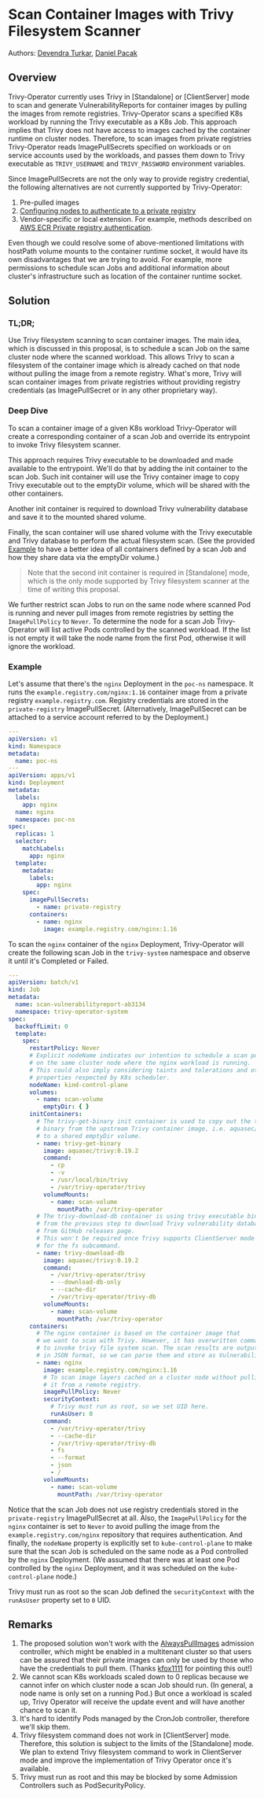# Scan Container Images with Trivy Filesystem Scanner

Authors: [Devendra Turkar], [Daniel Pacak]

## Overview

Trivy-Operator currently uses Trivy in [Standalone] or [ClientServer] mode to scan and generate VulnerabilityReports for
container images by pulling the images from remote registries. Trivy-Operator scans a specified K8s workload by running the
Trivy executable as a K8s Job. This approach implies that Trivy does not have access to images cached by the container
runtime on cluster nodes. Therefore, to scan images from private registries Trivy-Operator reads ImagePullSecrets specified
on workloads or on service accounts used by the workloads, and passes them down to Trivy executable as `TRIVY_USERNAME`
and `TRIVY_PASSWORD` environment variables.

Since ImagePullSecrets are not the only way to provide registry credential, the following alternatives are not
currently supported by Trivy-Operator:
1. Pre-pulled images
2. [Configuring nodes to authenticate to a private registry]
3. Vendor-specific or local extension. For example, methods described on [AWS ECR Private registry authentication].

Even though we could resolve some of above-mentioned limitations with hostPath volume mounts to the container runtime
socket, it would have its own disadvantages that we are trying to avoid. For example, more permissions to schedule scan
Jobs and additional information about cluster's infrastructure such as location of the container runtime socket. 

## Solution

### TL;DR;

Use Trivy filesystem scanning to scan container images. The main idea, which is discussed in this proposal, is to
schedule a scan Job on the same cluster node where the scanned workload. This allows Trivy to scan a filesystem of
the container image which is already cached on that node without pulling the image from a remote registry. What's more,
Trivy will scan container images from private registries without providing registry credentials (as ImagePullSecret or
in any other proprietary way).

### Deep Dive

To scan a container image of a given K8s workload Trivy-Operator will create a corresponding container of a scan Job and
override its entrypoint to invoke Trivy filesystem scanner.

This approach requires Trivy executable to be downloaded and made available to the entrypoint. We'll do that by adding
the init container to the scan Job. Such init container will use the Trivy container image to copy Trivy executable out
to the emptyDir volume, which will be shared with the other containers.

Another init container is required to download Trivy vulnerability database and save it to the mounted shared volume.

Finally, the scan container will use shared volume with the Trivy executable and Trivy database to perform the actual
filesystem scan. (See the provided [Example](#example) to have a better idea of all containers defined by a scan Job and
how they share data via the emptyDir volume.)

> Note that the second init container is required in [Standalone] mode, which is the only mode supported by Trivy
> filesystem scanner at the time of writing this proposal.

We further restrict scan Jobs to run on the same node where scanned Pod is running and never pull images from remote
registries by setting the `ImagePullPolicy` to `Never`. To determine the node for a scan Job Trivy-Operator will list active
Pods controlled by the scanned workload. If the list is not empty it will take the node name from the first Pod,
otherwise it will ignore the workload.

### Example

Let's assume that there's the `nginx` Deployment in the `poc-ns` namespace. It runs the `example.registry.com/nginx:1.16`
container image from a private registry `example.registry.com`. Registry credentials are stored in the `private-registry`
ImagePullSecret. (Alternatively, ImagePullSecret can be attached to a service account referred to by the Deployment.)

```yaml
---
apiVersion: v1
kind: Namespace
metadata:
  name: poc-ns
---
apiVersion: apps/v1
kind: Deployment
metadata:
  labels:
    app: nginx
  name: nginx
  namespace: poc-ns
spec:
  replicas: 1
  selector:
    matchLabels:
      app: nginx
  template:
    metadata:
      labels:
        app: nginx
    spec:
      imagePullSecrets:
        - name: private-registry
      containers:
        - name: nginx
          image: example.registry.com/nginx:1.16
``` 

To scan the `nginx` container of the `nginx` Deployment, Trivy-Operator will create the following scan Job in the
`trivy-system` namespace and observe it until it's Completed or Failed.

```yaml
---
apiVersion: batch/v1
kind: Job
metadata:
  name: scan-vulnerabilityreport-ab3134
  namespace: trivy-operator-system
spec:
  backoffLimit: 0
  template:
    spec:
      restartPolicy: Never
      # Explicit nodeName indicates our intention to schedule a scan pod
      # on the same cluster node where the nginx workload is running.
      # This could also imply considering taints and tolerations and other
      # properties respected by K8s scheduler.
      nodeName: kind-control-plane
      volumes:
        - name: scan-volume
          emptyDir: { }
      initContainers:
        # The trivy-get-binary init container is used to copy out the trivy executable
        # binary from the upstream Trivy container image, i.e. aquasec/trivy:0.19.2,
        # to a shared emptyDir volume.
        - name: trivy-get-binary
          image: aquasec/trivy:0.19.2
          command:
            - cp
            - -v
            - /usr/local/bin/trivy
            - /var/trivy-operator/trivy
          volumeMounts:
            - name: scan-volume
              mountPath: /var/trivy-operator
        # The trivy-download-db container is using trivy executable binary
        # from the previous step to download Trivy vulnerability database
        # from GitHub releases page.
        # This won't be required once Trivy supports ClientServer mode
        # for the fs subcommand.
        - name: trivy-download-db
          image: aquasec/trivy:0.19.2
          command:
            - /var/trivy-operator/trivy
            - --download-db-only
            - --cache-dir
            - /var/trivy-operator/trivy-db
          volumeMounts:
            - name: scan-volume
              mountPath: /var/trivy-operator
      containers:
        # The nginx container is based on the container image that
        # we want to scan with Trivy. However, it has overwritten command (entrypoint)
        # to invoke trivy file system scan. The scan results are output to stdout
        # in JSON format, so we can parse them and store as VulnerabilityReport.
        - name: nginx
          image: example.registry.com/nginx:1.16
          # To scan image layers cached on a cluster node without pulling
          # it from a remote registry.
          imagePullPolicy: Never
          securityContext:
            # Trivy must run as root, so we set UID here.
            runAsUser: 0
          command:
            - /var/trivy-operator/trivy
            - --cache-dir
            - /var/trivy-operator/trivy-db
            - fs
            - --format
            - json
            - /
          volumeMounts:
            - name: scan-volume
              mountPath: /var/trivy-operator
```

Notice that the scan Job does not use registry credentials stored in the `private-registry` ImagePullSecret at all.
Also, the `ImagePullPolicy` for the `nginx` container is set to `Never` to avoid pulling the image from the
`example.registry.com/nginx` repository that requires authentication. And finally, the `nodeName` property is explicitly
set to `kube-control-plane` to make sure that the scan Job is scheduled on the same node as a Pod controlled by the
`nginx` Deployment. (We assumed that there was at least one Pod controlled by the `nginx` Deployment, and it was scheduled
on the `kube-control-plane` node.)

Trivy must run as root so the scan Job defined the `securityContext` with the `runAsUser` property set to `0` UID.

## Remarks

1. The proposed solution won't work with the [AlwaysPullImages] admission controller, which might be enabled in
   a multitenant cluster so that users can be assured that their private images can only be used by those who
   have the credentials to pull them. (Thanks [kfox1111] for pointing this out!)
2. We cannot scan K8s workloads scaled down to 0 replicas because we cannot infer on which cluster node a scan Job should
   run. (In general, a node name is only set on a running Pod.) But once a workload is scaled up, Trivy Operator
   will receive the update event and will have another chance to scan it.
3. It's hard to identify Pods managed by the CronJob controller, therefore we'll skip them.
4. Trivy filesystem command does not work in [ClientServer] mode. Therefore, this solution is subject to the limits of
   the [Standalone] mode. We plan to extend Trivy filesystem command to work in ClientServer mode and improve the
   implementation of Trivy Operator once it's available.
5. Trivy must run as root and this may be blocked by some Admission Controllers such as PodSecurityPolicy.

[Devendra Turkar]: https://github.com/deven0t
[Daniel Pacak]: https://github.com/danielpacak
[Configuring nodes to authenticate to a private registry]: https://kubernetes.io/docs/concepts/containers/images/#configuring-nodes-to-authenticate-to-a-private-registry
[AWS ECR Private registry authentication]: https://docs.aws.amazon.com/AmazonECR/latest/userguide/registry_auth.html
[AlwaysPullImages]: https://kubernetes.io/docs/reference/access-authn-authz/admission-controllers/#alwayspullimages
[kfox1111]: https://github.com/kfox1111

